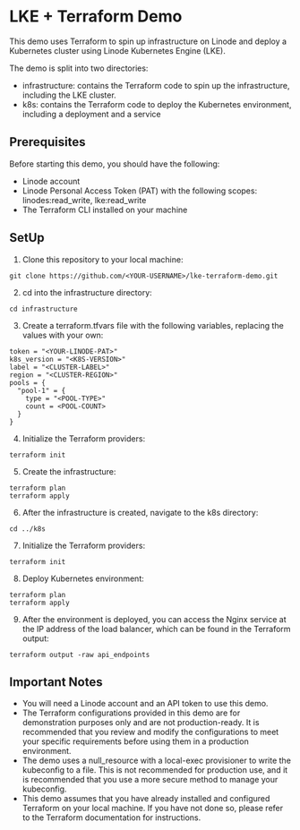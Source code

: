 # LKE + Terraform Demo

This demo uses Terraform to spin up infrastructure on Linode and deploy a Kubernetes cluster using Linode Kubernetes Engine (LKE).

The demo is split into two directories:

- infrastructure: contains the Terraform code to spin up the infrastructure, including the LKE cluster.
- k8s: contains the Terraform code to deploy the Kubernetes environment, including a deployment and a service


## Prerequisites
Before starting this demo, you should have the following:

- Linode account
- Linode Personal Access Token (PAT) with the following scopes: linodes:read_write, lke:read_write
- The Terraform CLI installed on your machine

## SetUp
1. Clone this repository to your local machine:

```
git clone https://github.com/<YOUR-USERNAME>/lke-terraform-demo.git
```
2. cd into the infrastructure directory:

```
cd infrastructure
```

3. Create a terraform.tfvars file with the following variables, replacing the values with your own:
```
token = "<YOUR-LINODE-PAT>"
k8s_version = "<K8S-VERSION>"
label = "<CLUSTER-LABEL>"
region = "<CLUSTER-REGION>"
pools = {
  "pool-1" = {
    type = "<POOL-TYPE>"
    count = <POOL-COUNT>
  }
}
```

4. Initialize the Terraform providers:
```
terraform init
```

5. Create the infrastructure:
```
terraform plan
terraform apply
```

6. After the infrastructure is created, navigate to the k8s directory:
```
cd ../k8s
```

7. Initialize the Terraform providers:
```
terraform init
```

8. Deploy Kubernetes environment:
```
terraform plan
terraform apply
```

9. After the environment is deployed, you can access the Nginx service at the IP address of the load balancer, which can be found in the Terraform output:
```
terraform output -raw api_endpoints
```


## Important Notes

- You will need a Linode account and an API token to use this demo.
- The Terraform configurations provided in this demo are for demonstration purposes only and are not production-ready. It is recommended that you review and modify the configurations to meet your specific requirements before using them in a production environment.
- The demo uses a null_resource with a local-exec provisioner to write the kubeconfig to a file. This is not recommended for production use, and it is recommended that you use a more secure method to manage your kubeconfig.
- This demo assumes that you have already installed and configured Terraform on your local machine. If you have not done so, please refer to the Terraform documentation for instructions.
